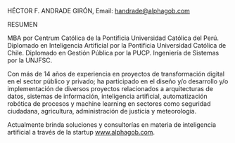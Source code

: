 HÉCTOR F. ANDRADE GIRÓN, Email: handrade@alphagob.com

RESUMEN

MBA por Centrum Católica de la Pontificia Universidad Católica del Perú. Diplomado en Inteligencia Artificial por la Pontificia Universidad Católica de Chile. Diplomado en Gestión Pública por la PUCP. Ingeniería de Sistemas por la UNJFSC.

Con más de 14 años de experiencia en proyectos de transformación digital en el sector público y privado; ha participado en el diseño y/o desarrollo y/o implementación de diversos proyectos relacionados a arquitecturas de datos, sistemas de información, inteligencia artificial, automatización robótica de procesos y machine learning en sectores como seguridad ciudadana, agricultura, administración de justicia y meteorología.

Actualmente brinda soluciones y consultorías en materia de inteligencia artificial a través de la startup www.alphagob.com.

